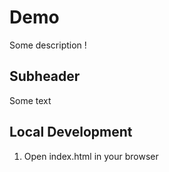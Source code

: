 # Demo

Some description !

## Subheader

Some text

## Local Development

1. Open index.html in your browser


